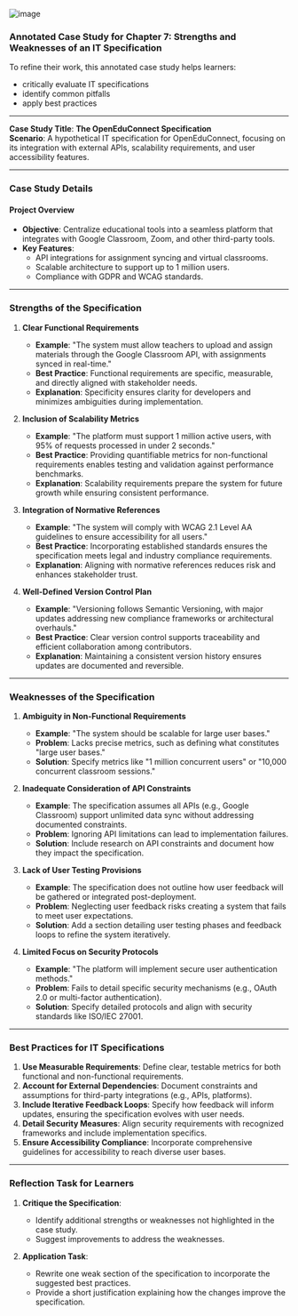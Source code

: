 ![image](https://github.com/user-attachments/assets/d924111a-0127-40bb-a46b-9738c35cd1cd)

### Annotated Case Study for Chapter 7: Strengths and Weaknesses of an IT Specification
To refine their work, this annotated case study helps learners: 
* critically evaluate IT specifications
* identify common pitfalls
* apply best practices 
---

**Case Study Title**: **The OpenEduConnect Specification**  
**Scenario**: A hypothetical IT specification for OpenEduConnect, focusing on its integration with external APIs, scalability requirements, and user accessibility features.

---

### **Case Study Details**
#### **Project Overview**
- **Objective**: Centralize educational tools into a seamless platform that integrates with Google Classroom, Zoom, and other third-party tools.
- **Key Features**:
  - API integrations for assignment syncing and virtual classrooms.
  - Scalable architecture to support up to 1 million users.
  - Compliance with GDPR and WCAG standards.

---

### **Strengths of the Specification**

1. **Clear Functional Requirements**
   - **Example**: "The system must allow teachers to upload and assign materials through the Google Classroom API, with assignments synced in real-time."
   - **Best Practice**: Functional requirements are specific, measurable, and directly aligned with stakeholder needs.
   - **Explanation**: Specificity ensures clarity for developers and minimizes ambiguities during implementation.

2. **Inclusion of Scalability Metrics**
   - **Example**: "The platform must support 1 million active users, with 95% of requests processed in under 2 seconds."
   - **Best Practice**: Providing quantifiable metrics for non-functional requirements enables testing and validation against performance benchmarks.
   - **Explanation**: Scalability requirements prepare the system for future growth while ensuring consistent performance.

3. **Integration of Normative References**
   - **Example**: "The system will comply with WCAG 2.1 Level AA guidelines to ensure accessibility for all users."
   - **Best Practice**: Incorporating established standards ensures the specification meets legal and industry compliance requirements.
   - **Explanation**: Aligning with normative references reduces risk and enhances stakeholder trust.

4. **Well-Defined Version Control Plan**
   - **Example**: "Versioning follows Semantic Versioning, with major updates addressing new compliance frameworks or architectural overhauls."
   - **Best Practice**: Clear version control supports traceability and efficient collaboration among contributors.
   - **Explanation**: Maintaining a consistent version history ensures updates are documented and reversible.

---

### **Weaknesses of the Specification**

1. **Ambiguity in Non-Functional Requirements**
   - **Example**: "The system should be scalable for large user bases."
   - **Problem**: Lacks precise metrics, such as defining what constitutes "large user bases."
   - **Solution**: Specify metrics like "1 million concurrent users" or "10,000 concurrent classroom sessions."

2. **Inadequate Consideration of API Constraints**
   - **Example**: The specification assumes all APIs (e.g., Google Classroom) support unlimited data sync without addressing documented constraints.
   - **Problem**: Ignoring API limitations can lead to implementation failures.
   - **Solution**: Include research on API constraints and document how they impact the specification.

3. **Lack of User Testing Provisions**
   - **Example**: The specification does not outline how user feedback will be gathered or integrated post-deployment.
   - **Problem**: Neglecting user feedback risks creating a system that fails to meet user expectations.
   - **Solution**: Add a section detailing user testing phases and feedback loops to refine the system iteratively.

4. **Limited Focus on Security Protocols**
   - **Example**: "The platform will implement secure user authentication methods."
   - **Problem**: Fails to detail specific security mechanisms (e.g., OAuth 2.0 or multi-factor authentication).
   - **Solution**: Specify detailed protocols and align with security standards like ISO/IEC 27001.

---

### **Best Practices for IT Specifications**
1. **Use Measurable Requirements**: Define clear, testable metrics for both functional and non-functional requirements.
2. **Account for External Dependencies**: Document constraints and assumptions for third-party integrations (e.g., APIs, platforms).
3. **Include Iterative Feedback Loops**: Specify how feedback will inform updates, ensuring the specification evolves with user needs.
4. **Detail Security Measures**: Align security requirements with recognized frameworks and include implementation specifics.
5. **Ensure Accessibility Compliance**: Incorporate comprehensive guidelines for accessibility to reach diverse user bases.

---

### **Reflection Task for Learners**
1. **Critique the Specification**:
   - Identify additional strengths or weaknesses not highlighted in the case study.
   - Suggest improvements to address the weaknesses.

2. **Application Task**:
   - Rewrite one weak section of the specification to incorporate the suggested best practices.
   - Provide a short justification explaining how the changes improve the specification.
